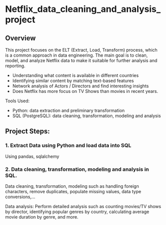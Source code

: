# Netflix_data_cleaning_and_analysis_project

## Overview
This project focuses on the ELT (Extract, Load, Transform) process, which is a common approach in data engineering. The main goal is to clean, model, and analyze Netflix data to make it suitable for further analysis and reporting.
- Understanding what content is available in different countries
- Identifying similar content by matching text-based features
- Network analysis of Actors / Directors and find interesting insights
- Does Netflix has more focus on TV Shows than movies in recent years.

Tools Used: 
- Python: data extraction and preliminary transformation
- SQL (PostgreSQL): data cleaning, transformation, modeling and analysis

## Project Steps:
### 1. Extract Data using Python and load data into SQL
Using pandas, sqlalchemy 

### 2. Data cleaning, transformation, modeling and analysis in SQL.
Data cleaning, transformation, modeling such as handling foreign characters, remove duplicates, populate missing values, data type conversions,...

Data analysis: Perform detailed analysis such as counting movies/TV shows by director, identifying popular genres by country, calculating average movie duration by genre, and more.






